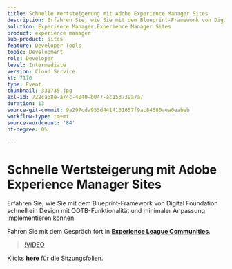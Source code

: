 ```yaml
---
title: Schnelle Wertsteigerung mit Adobe Experience Manager Sites
description: Erfahren Sie, wie Sie mit dem Blueprint-Framework von Digital Foundation schnell ein Design mit OOTB-Funktionalität und minimaler Anpassung implementieren können. Diese Sitzung wurde im Rahmen des Adobe Developers Live Content-Ereignisses bereitgestellt.
solution: Experience Manager,Experience Manager Sites
product: experience manager
sub-product: sites
feature: Developer Tools
topic: Development
role: Developer
level: Intermediate
version: Cloud Service
kt: 7170
type: Event
thumbnail: 331735.jpg
exl-id: 722ca68e-a74c-4040-b047-ac153739a7a7
duration: 13
source-git-commit: 9a297cda953d4414131657f9ac84580aea0eabeb
workflow-type: tm+mt
source-wordcount: '84'
ht-degree: 0%

---
```


# Schnelle Wertsteigerung mit Adobe Experience Manager Sites

Erfahren Sie, wie Sie mit dem Blueprint-Framework von Digital Foundation schnell ein Design mit OOTB-Funktionalität und minimaler Anpassung implementieren können.

Fahren Sie mit dem Gespräch fort in **[Experience League Communities](https://adobe.ly/36Yd3v6)**.

>[!VIDEO](https://video.tv.adobe.com/v/331735/?quality=12&learn=on&hidetitle=true)

Klicks **[here](/help/adobe-developers-live/assets/time-to-value-aem-sites.pdf)** für die Sitzungsfolien.
